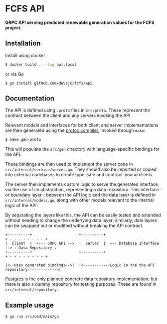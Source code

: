 # FCFS API

**GRPC API serving predicted renewable generation values for the FCFS project.**

## Installation

Install using docker

```bash
$ docker build . --tag api:local
```

or via Go

```
$ go install github.com/devsjc/fcfs/api
```

## Documentation

The API is defined using `.proto` files in `src/proto`.
These represent the contract between the client and any servers invoking the API.

Relevant models and interfaces for both client and server implementations are then generated
using the [protoc compiler](https://protobuf.dev/installation/), invoked through `make`:

```bash
$ make gen-proto
```

This will populate the `src/gen` directory with language-specific bindings for the API.

These bindings are then used to implement the server code in `src/internal/service/server.go`.
They should also be imported or copied into external codebases to create type-safe and contract-bound clients.

The server then implements custom logic to serve the generated interface
via the use of an abstraction, representing a data repository.
This interface - or boundary layer - between the API logic and the data layer
is defined in `src/internal/models.go`, along with other models relevant to the internal logic of the API.

By separating the layers like this,
the API can be easily tested and extended without needing to change the underlying data layer;
similarly, data layers can be swapped out or modified without breaking the API contract.

```
+----------+                     +----------+                             + - - - - - - - - +
|  Client  |  <--- GRPC API -->  |  Server  |  <-- Database Interface --> : Data Repository :
+----------+                     +----------+                             + - - - - - - - - +

|<--Uses generated bindings-->|  |<------------Logic in the the API repository------------->|          
```

[Postgres](https://www.postgresql.org/) is the only planned concrete data repository implementation,
but there is also a dummy repository for testing purposes. These are found in `src/internal/repository`.

## Example usage

```bash
$ go run src/cmd/main/go
```

